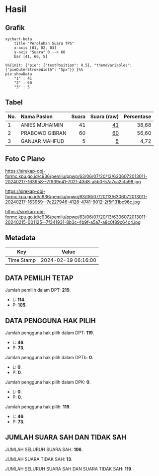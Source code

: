 # Hasil

## Grafik

```mermaid
xychart-beta
    title "Perolehan Suara TPS"
    x-axis [01, 02, 03]
    y-axis "Suara" 0 --> 60
    bar [41, 60, 5]
```

```mermaid
%%{init: {"pie": {"textPosition": 0.5}, "themeVariables": {"pieOuterStrokeWidth": "5px"}} }%%
pie showData
    "1" : 41
    "2" : 60
    "3" : 5
```

## Tabel

| No. | Nama Paslon    | Suara | Suara (raw) | Persentase |
|:--- |:-------------- | -----:| -----------:| ----------:|
| 1   | ANIES MUHAIMIN | 41    | [41][p-1]   | 38,68      |
| 2   | PRABOWO GIBRAN | 60    | [60][p-2]   | 56,60      |
| 3   | GANJAR MAHFUD  | 5     | [5][p-3]    | 4,72       |


[p-1]: https://github.com/gigit-pemilu/pemilu-2024-63-kalimantan-selatan/blob/main/pilpres/hitung-suara/sub/63-kalimantan-selatan/sub/06-hulu-sungai-selatan/sub/07-daha-selatan/sub/2013-banua-hanyar/sub/011-tps/sub/paslon-1.txt
[p-2]: https://github.com/gigit-pemilu/pemilu-2024-63-kalimantan-selatan/blob/main/pilpres/hitung-suara/sub/63-kalimantan-selatan/sub/06-hulu-sungai-selatan/sub/07-daha-selatan/sub/2013-banua-hanyar/sub/011-tps/sub/paslon-2.txt
[p-3]: https://github.com/gigit-pemilu/pemilu-2024-63-kalimantan-selatan/blob/main/pilpres/hitung-suara/sub/63-kalimantan-selatan/sub/06-hulu-sungai-selatan/sub/07-daha-selatan/sub/2013-banua-hanyar/sub/011-tps/sub/paslon-3.txt

## Foto C Plano

https://sirekap-obj-formc.kpu.go.id/c936/pemilu/ppwp/63/06/07/20/13/6306072013011-20240217-163958--7f939e41-702f-43d8-a5b0-57a7ca2cfa98.jpg

https://sirekap-obj-formc.kpu.go.id/c936/pemilu/ppwp/63/06/07/20/13/6306072013011-20240217-163959--7c227946-4128-4741-9012-2f5f131bc96c.jpg

https://sirekap-obj-formc.kpu.go.id/c936/pemilu/ppwp/63/06/07/20/13/6306072013011-20240215-001125--7f341931-8b3c-4b9f-a5a7-a8c0f89c64c4.jpg


## Metadata

| Key        | Value               |
| ---------- | ------------------- |
| Time Stamp | 2024-02-19 06:16:00 |


## DATA PEMILIH TETAP

Jumlah pemilih dalam DPT: **219**.
 * L: **114**.
 * P: **105**.

## DATA PENGGUNA HAK PILIH

Jumlah pengguna hak pilih dalam DPT: **119**.
 * L: **46**.
 * P: **73**.

Jumlah pengguna hak pilih dalam DPTb: **0**.
 * L: **0**.
 * P: **0**.

Jumlah pengguna hak pilih dalam DPK: **0**.
 * L: **0**.
 * P: **0**.

Jumlah pengguna hak pilih: **119**.
 * L: **46**.
 * P: **73**.

## JUMLAH SUARA SAH DAN TIDAK SAH

JUMLAH SELURUH SUARA SAH: **106**.

JUMLAH SUARA TIDAK SAH: **13**.

JUMLAH SELURUH SUARA SAH DAN SUARA TIDAK SAH: **119**.


